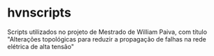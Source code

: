 # hvnscripts
Scripts utilizados no projeto de Mestrado de William Paiva, com título "Alterações topológicas para reduzir a propagação de falhas na rede elétrica de alta tensão"
